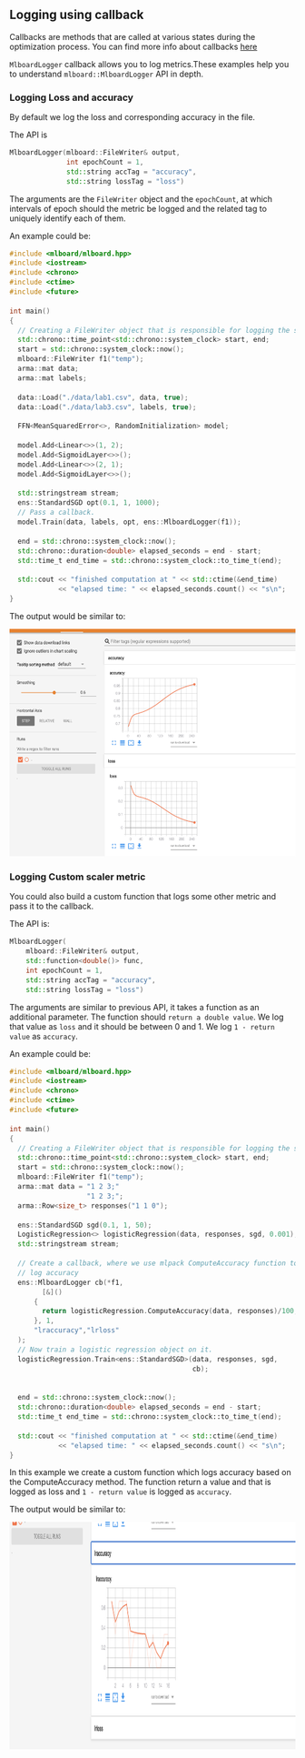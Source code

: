 ## Logging using callback

Callbacks are methods that are called at various states during the optimization process. You can find more info about callbacks [here](https://github.com/mlpack/ensmallen/blob/master/doc/callbacks.md)

`MlboardLogger` callback allows you to log metrics.These examples help you to understand `mlboard::MlboardLogger` API in depth.

### Logging Loss and accuracy

By default we log the loss and corresponding accuracy in the file. 

The API is 

```cpp
MlboardLogger(mlboard::FileWriter& output,
              int epochCount = 1,
              std::string accTag = "accuracy",
              std::string lossTag = "loss")
```

The arguments are the `FileWriter` object and the `epochCount`, at which intervals of epoch should the metric be logged and the related tag to uniquely identify each of them.

An example could be:

```cpp
#include <mlboard/mlboard.hpp>
#include <iostream>
#include <chrono> 
#include <ctime> 
#include <future>

int main()
{
  // Creating a FileWriter object that is responsible for logging the summary.
  std::chrono::time_point<std::chrono::system_clock> start, end; 
  start = std::chrono::system_clock::now(); 
  mlboard::FileWriter f1("temp");
  arma::mat data;
  arma::mat labels;

  data::Load("./data/lab1.csv", data, true);
  data::Load("./data/lab3.csv", labels, true);

  FFN<MeanSquaredError<>, RandomInitialization> model;

  model.Add<Linear<>>(1, 2);
  model.Add<SigmoidLayer<>>();
  model.Add<Linear<>>(2, 1);
  model.Add<SigmoidLayer<>>();

  std::stringstream stream;
  ens::StandardSGD opt(0.1, 1, 1000);
  // Pass a callback.
  model.Train(data, labels, opt, ens::MlboardLogger(f1));
  
  end = std::chrono::system_clock::now(); 
  std::chrono::duration<double> elapsed_seconds = end - start; 
  std::time_t end_time = std::chrono::system_clock::to_time_t(end); 

  std::cout << "finished computation at " << std::ctime(&end_time) 
            << "elapsed time: " << elapsed_seconds.count() << "s\n"; 
}
```

The output would be similar to:

<p>
<img src = "assets/default.jpg" width = "800" height = "400"/>
</p>

### Logging Custom scaler metric

You could also build a custom function that logs some other metric and pass it to the callback.

The API is:
```cpp
MlboardLogger(
    mlboard::FileWriter& output,
    std::function<double()> func,
    int epochCount = 1,
    std::string accTag = "accuracy",
    std::string lossTag = "loss")
```

The arguments are similar to previous API, it takes a function as an additional parameter. The function should `return a double value`. We log that value as `loss` and it should be between 0 and 1. We log `1 - return value` as `accuracy`.

An example could be:

```cpp
#include <mlboard/mlboard.hpp>
#include <iostream>
#include <chrono> 
#include <ctime> 
#include <future>

int main()
{
  // Creating a FileWriter object that is responsible for logging the summary.
  std::chrono::time_point<std::chrono::system_clock> start, end; 
  start = std::chrono::system_clock::now(); 
  mlboard::FileWriter f1("temp");
  arma::mat data = "1 2 3;"
                   "1 2 3;";
  arma::Row<size_t> responses("1 1 0");

  ens::StandardSGD sgd(0.1, 1, 50);
  LogisticRegression<> logisticRegression(data, responses, sgd, 0.001);
  std::stringstream stream;

  // Create a callback, where we use mlpack ComputeAccuracy function to 
  // log accuracy
  ens::MlboardLogger cb(*f1, 
        [&]()
      {
        return logisticRegression.ComputeAccuracy(data, responses)/100;
      }, 1,
      "lraccuracy","lrloss"
  );
  // Now train a logistic regression object on it.
  logisticRegression.Train<ens::StandardSGD>(data, responses, sgd,
                                             cb);

  
  end = std::chrono::system_clock::now(); 
  std::chrono::duration<double> elapsed_seconds = end - start; 
  std::time_t end_time = std::chrono::system_clock::to_time_t(end); 

  std::cout << "finished computation at " << std::ctime(&end_time) 
            << "elapsed time: " << elapsed_seconds.count() << "s\n"; 
}
```

In this example we create a custom function which logs accuracy based on the ComputeAccuracy method. The function return a value and that is logged as loss and `1 - return value` is logged as `accuracy`.

The output would be similar to:

<p>
<img src = "assets/custom.jpg" width = "800" height = "400"/>
</p>
